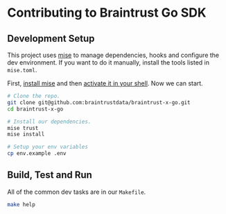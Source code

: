 # Contributing to Braintrust Go SDK

## Development Setup

This project uses [mise](https://mise.jdx.dev/) to manage dependencies, hooks and configure the dev environment. If you want to do it manually,
install the tools listed in `mise.toml`.


First, [install mise](https://mise.jdx.dev/installing-mise.html) and then [activate it in your shell](https://mise.jdx.dev/getting-started.html#activate-mise). Now we 
can start.

```bash
# Clone the repo.
git clone git@github.com:braintrustdata/braintrust-x-go.git
cd braintrust-x-go

# Install our dependencies.
mise trust
mise install

# Setup your env variables 
cp env.example .env
```

## Build, Test and Run

All of the common dev tasks are in our `Makefile`.

```bash
make help
```